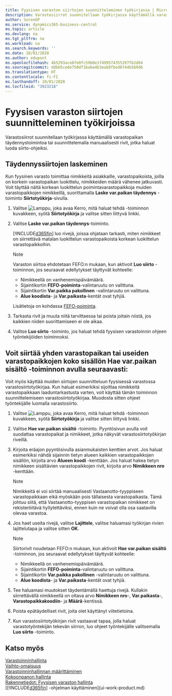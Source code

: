 ```yaml
---
title: Fyysisen varaston siirtojen suunnitteleminen työkirjassa | Microsoft Docs
description: Varastosiirrot suunnitellaan työkirjassa käyttämällä varastopaikan täydennystoimintoa tai suunnittelemalla manuaalisesti rivit, jotka haluat luoda siirto-ohjeiksi.
author: SorenGP
ms.service: dynamics365-business-central
ms.topic: article
ms.devlang: na
ms.tgt_pltfrm: na
ms.workload: na
ms.search.keywords: ''
ms.date: 10/01/2020
ms.author: edupont
ms.openlocfilehash: 4b5293ace8fe0fc59b0e1f499574355397fb2d84
ms.sourcegitcommit: ddbb5cede750df1baba4b3eab8fbed6744b5b9d6
ms.translationtype: HT
ms.contentlocale: fi-FI
ms.lasthandoff: 10/01/2020
ms.locfileid: "3923218"
---
```

# <a name="plan-warehouse-movements-in-worksheets"></a>Fyysisen varaston siirtojen suunnitteleminen työkirjoissa
Varastosiirrot suunnitellaan työkirjassa käyttämällä varastopaikan täydennystoimintoa tai suunnittelemalla manuaalisesti rivit, jotka haluat luoda siirto-ohjeiksi.  

## <a name="to-calculate-a-replenishment-movement"></a>Täydennyssiirtojen laskeminen  
Kun fyysinen varasto toimittaa nimikkeitä asiakkaille, varastopaikoista, joilla on korkein varastopaikan luokittelu, nimikkeiden määrä vähenee jatkuvasti. Voit täyttää näitä korkean luokittelun poimintavarastopaikkoja muiden varastopaikkojen nimikkeillä, suorittamalla **Laske var.paikan täydennys** -toiminto **Siirtotyökirja**-sivulla.

1.  Valitse ![Lamppu, joka avaa Kerro, mitä haluat tehdä -toiminnon](media/ui-search/search_small.png "Kerro, mitä haluat tehdä") kuvakkeen, syötä **Siirtotyökirja** ja valitse sitten liittyvä linkki.  
2.  Valitse **Laske var.paikan täydennys**-toiminto.  

    [!INCLUDE[d365fin](includes/d365fin_md.md)] luo rivejä, joissa ohjataan tarkasti, miten nimikkeet on siirrettävä matalan luokittelun varastopaikoista korkean luokittelun varastopaikkoihin.  

    > [!NOTE]  
    >  Varaston siirtoa ehdotetaan FEFO:n mukaan, kun aktivoit  **Luo siirto** -toiminnon, jos seuraavat edellytykset täyttyvät kohteelle:  
    >   
    >  -   Nimikkeellä on vanhenemispäivämäärä.  
    > -   Sijaintikortin **FEFO-poiminta**-valintaruutu on valittuna.  
    > -   Sijaintikortin **Var.paikka pakollinen** -valintaruutu on valittuna.  
    > -   **Alue koodista**- ja **Var.paikasta**-kentät ovat tyhjiä.  

    Lisätietoja on kohdassa [FEFO-poiminta](warehouse-picking-by-fefo.md).  

3.  Tarkasta rivit ja muuta niitä tarvittaessa tai poista joitain niistä, jos kaikkien niiden suorittamiseen ei ole aikaa.  
4.  Valitse **Luo siirto** -toiminto, jos haluat tehdä fyysisen varastoinnin ohjeen työntekijöiden toiminnoksi.  

## <a name="to-move-the-entire-contents-of-one-or-more-bins-by-using-the-get-bin-content-function"></a>Voit siirtää yhden varastopaikan tai useiden varastopaikkojen koko sisällön Hae var.paikan sisältö -toiminnon avulla seuraavasti:  
Voit myös käyttää muiden siirtojen suunnitteluun fyysisessä varastossa varastosiirtotyökirjaa. Kun haluat esimerkiksi sijoittaa nimikkeitä varastopaikkaan laaduntarkastusta varten, voit käyttää tämän toiminnon suunnittelemiseen varastosiirtotyökirjaa. Muodosta sitten ohjeet työntekijälle luomalla varastosiirto.  

1.  Valitse ![Lamppu, joka avaa Kerro, mitä haluat tehdä -toiminnon](media/ui-search/search_small.png "Kerro, mitä haluat tehdä") kuvakkeen, syötä **Siirtotyökirja** ja valitse sitten liittyvä linkki.  
2.  Valitse **Hae var.paikan sisältö** -toiminto. Pyyntösivun avulla voit suodattaa varastopaikat ja nimikkeet, jotka näkyvät varastosiirtotyökirjan riveillä.  
3.  Kirjoita eräajon pyyntösivulla asianmukaisten kenttien arvot. Jos haluat esimerkiksi nähdä sijainnin tietyn alueen kaikkien varastopaikkojen sisällön, kirjoita arvo **Alueen koodi** -kenttään. Jos haluat hakea tietyn nimikkeen sisältävien varastopaikkojen rivit, kirjoita arvo **Nimikkeen nro** -kenttään.  

    > [!NOTE]  
    >  Nimikkeitä ei voi siirtää manuaalisesti Vastaanotto-tyyppiseen varastopaikkaan eikä myöskään pois tällaisesta varastopaikasta. Tämä johtuu siitä, että Vastaanotto-tyyppisen varastopaikan nimikkeet on rekisteröitävä hyllytettäviksi, ennen kuin ne voivat olla osa saatavilla olevaa varastoa.  

4.  Jos haet useita rivejä, valitse **Lajittele**, valitse haluamasi työkirjan rivien lajittelutapa ja valitse sitten **OK**.  

    > [!NOTE]  
    >  Siirtorivit noudetaan FEFO:n mukaan, kun aktivoit **Hae var.paikan sisältö** -toiminnon, jos seuraavat edellytykset täyttyvät kohteelle:  
    >   
    >  -   Nimikkeellä on vanhenemispäivämäärä.  
    > -   Sijaintikortin **FEFO-poiminta**-valintaruutu on valittuna.  
    > -   Sijaintikortin **Var.paikka pakollinen** -valintaruutu on valittuna.  
    > -   **Alue koodista**- ja **Var.paikasta**-kentät ovat tyhjiä.  

5.  Tee haluamasi muutokset täydentämällä haettuja rivejä. Kullakin siirrettävällä nimikkeellä on oltava arvo **Nimikkeen nro**-, **Var.paikasta**-, **Varastopaikkakoodiin**- ja  **Määrä**-kentissä.  
6.  Poista epätäydelliset rivit, joita olet käyttänyt viitetietoina.  
7.  Kun varastosiirtotyökirjan rivit vastaavat tapaa, jolla haluat varastotyöntekijän tekevän siirron, luo ohjeet työntekijälle valitsemalla **Luo siirto** -toiminto.  

## <a name="see-also"></a>Katso myös  
[Varastoinninhallinta](warehouse-manage-warehouse.md)  
[Vaihto-omaisuus](inventory-manage-inventory.md)  
[Varastoinninhallinnan määrittäminen](warehouse-setup-warehouse.md)     
[Kokoonpanon hallinta](assembly-assemble-items.md)    
[Rakennetiedot: Fyysisen varaston hallinta](design-details-warehouse-management.md)  
[[!INCLUDE[d365fin](includes/d365fin_md.md)] -ohjelman käyttäminen](ui-work-product.md)
